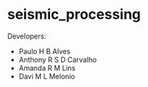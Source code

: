 # seismic_processing

Developers:

- Paulo H B Alves
- Anthony R S D Carvalho
- Amanda R M Lins
- Davi M L Melonio
